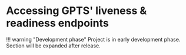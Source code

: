 # Accessing **GPTS**' liveness & readiness endpoints

!!! warning "Development phase"
    Project is in early development phase. Section will be expanded after release.
